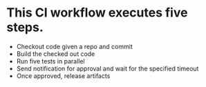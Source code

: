 # This CI workflow executes five steps. 

  * Checkout code given a repo and commit
  * Build the checked out code
  * Run five tests in parallel 
  * Send notification for approval and wait for the specified timeout
  * Once approved, release artifacts